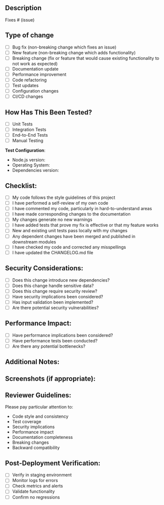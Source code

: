 ## Description

<!-- Please include a summary of the change and which issue is fixed. -->
<!-- Please also include relevant motivation and context. -->
<!-- List any dependencies that are required for this change. -->

Fixes # (issue)

## Type of change

<!-- Please delete options that are not relevant. -->

- [ ] Bug fix (non-breaking change which fixes an issue)
- [ ] New feature (non-breaking change which adds functionality)
- [ ] Breaking change (fix or feature that would cause existing functionality to not work as expected)
- [ ] Documentation update
- [ ] Performance improvement
- [ ] Code refactoring
- [ ] Test updates
- [ ] Configuration changes
- [ ] CI/CD changes

## How Has This Been Tested?

<!-- Please describe the tests that you ran to verify your changes. -->
<!-- Provide instructions so we can reproduce. -->
<!-- Please also list any relevant details for your test configuration -->

- [ ] Unit Tests
- [ ] Integration Tests
- [ ] End-to-End Tests
- [ ] Manual Testing

**Test Configuration**:

- Node.js version:
- Operating System:
- Dependencies version:

## Checklist:

<!-- Please delete options that are not relevant. -->

- [ ] My code follows the style guidelines of this project
- [ ] I have performed a self-review of my own code
- [ ] I have commented my code, particularly in hard-to-understand areas
- [ ] I have made corresponding changes to the documentation
- [ ] My changes generate no new warnings
- [ ] I have added tests that prove my fix is effective or that my feature works
- [ ] New and existing unit tests pass locally with my changes
- [ ] Any dependent changes have been merged and published in downstream modules
- [ ] I have checked my code and corrected any misspellings
- [ ] I have updated the CHANGELOG.md file

## Security Considerations:

<!-- Please answer the following questions to ensure security is maintained -->

- [ ] Does this change introduce new dependencies?
- [ ] Does this change handle sensitive data?
- [ ] Does this change require security review?
- [ ] Have security implications been considered?
- [ ] Has input validation been implemented?
- [ ] Are there potential security vulnerabilities?

## Performance Impact:

<!-- Please describe any performance implications -->

- [ ] Have performance implications been considered?
- [ ] Have performance tests been conducted?
- [ ] Are there any potential bottlenecks?

## Additional Notes:

<!-- Add any additional notes or context about the pull request here -->

## Screenshots (if appropriate):

<!-- Add screenshots to help explain your changes -->

## Reviewer Guidelines:

<!-- Instructions for reviewers -->

Please pay particular attention to:

- Code style and consistency
- Test coverage
- Security implications
- Performance impact
- Documentation completeness
- Breaking changes
- Backward compatibility

## Post-Deployment Verification:

<!-- Steps to verify the changes after deployment -->

- [ ] Verify in staging environment
- [ ] Monitor logs for errors
- [ ] Check metrics and alerts
- [ ] Validate functionality
- [ ] Confirm no regressions
